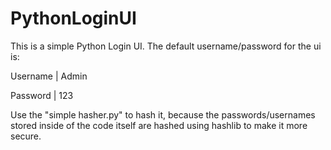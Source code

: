 # PythonLoginUI
This is a simple Python Login UI.
The default username/password for the ui is:

Username | Admin

Password | 123

Use the "simple hasher.py" to hash it, because the passwords/usernames stored inside of the code itself are hashed using hashlib to make it more secure.
